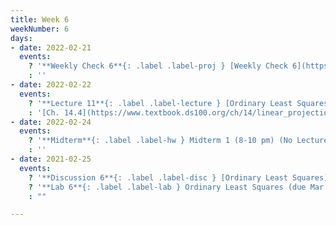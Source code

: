 ```yaml
---
title: Week 6
weekNumber: 6
days:
- date: 2022-02-21
  events:
    ? '**Weekly Check 6**{: .label .label-proj } [Weekly Check 6](https://forms.gle/7YojMSXvaxgRnE1s8) (due Feb 28)'
    : ''
- date: 2022-02-22
  events:
    ? '**Lecture 11**{: .label .label-lecture } [Ordinary Least Squares (Multiple Linear Regression)](lecture/lec11)'
    : '[Ch. 14.4](https://www.textbook.ds100.org/ch/14/linear_projection.html), [18.1](https://www.textbook.ds100.org/ch/18/mult_model.html)'
- date: 2022-02-24
  events:
    ? '**Midterm**{: .label .label-hw } Midterm 1 (8-10 pm) (No Lecture)'
    : ''
- date: 2021-02-25
  events:
    ? '**Discussion 6**{: .label .label-disc } [Ordinary Least Squares](https://drive.google.com/file/d/141Ydoj96YrHZXCqVAmbYlz90o_vjoAu2/view?usp=sharing)'
    ? '**Lab 6**{: .label .label-lab } Ordinary Least Squares (due Mar 1)'
    : ""

---
```

